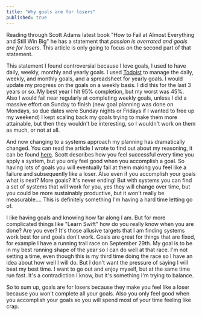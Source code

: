```yaml
---
title: "Why goals are for losers"
published: true
---
```


Reading through Scott Adams latest book "How to Fail at Almost Everything and Still Win Big" he has a statement that *passion is overrated and goals are for losers*. This article is only going to focus on the second part of that statement.

This statement I found controversial because I love goals, I used to have daily, weekly, monthly and yearly goals. I used [Todoist](http://www.todoist.com) to manage the daily, weekly, and monthly goals, and a spreadsheet for yearly goals. I would update my progress on the goals on a weekly basis. I did this for the last 3 years or so. My best year I hit 95% completion, but my worst was 45%. Also I would fail near regularly at completing weekly goals, unless I did a massive effort on Sunday to finish (new goal planning was done on Mondays, so due dates were Sunday nights or Fridays if I wanted to free up my weekend) I kept scaling back my goals trying to make them more attainable, but then they wouldn't be interesting, so I wouldn't work on them as much, or not at all.

And now changing to a systems approach my planning has dramatically changed. You can read the article I wrote to find out about my reasoning, it can be found [here](https://mike011.github.io/2017/09/10/system-vs-goals/). Scott describes how you feel successful every time you apply a system, but you only feel good when you accomplish a goal. So having lots of goals you will eventually fail at them making you feel like a failure and subsequently like a loser. Also even if you accomplish your goals what is next? More goals? It's never ending! But with systems you can find a set of systems that will work for you, yes they will change over time, but you could be more sustainably productive, but it won't really be measurable.... This is definitely something I'm having a hard time letting go of.

I like having goals and knowing how far along I am. But for more complicated things like "Learn Swift" how do you really know when you are done? Are you ever? It's those allusive targets that I am finding systems work best for and goals don't work. Goals are great for things that are fixed, for example I have a running trail race on September 29th. My goal is to be in my best running shape of the year so I can do well at that race. I'm not setting a time, even though this is my third time doing the race so I have an idea about how well I will do. But I don't want the pressure of saying I will beat my best time. I want to go out and enjoy myself, but at the same time run fast. It's a contradiction I know, but it's something I'm trying to balance.

So to sum up, goals are for losers because they make you feel like a loser because you won't complete all your goals. Also you only feel good when you accomplish your goals so you will spend most of your time feeling like crap.
